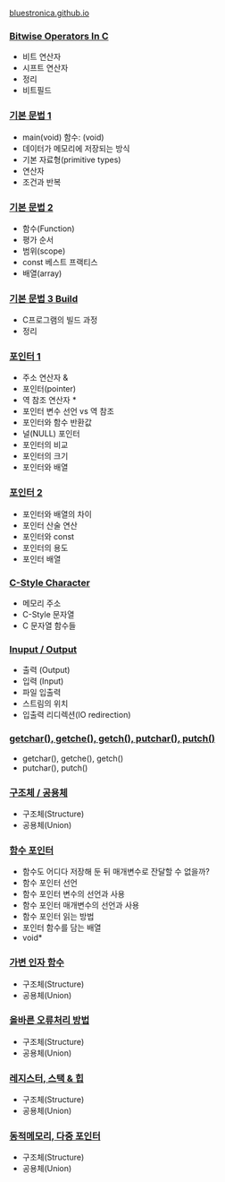 [bluestronica.github.io](https://bluestronica.github.io/)

### [Bitwise Operators In C](https://github.com/bluestronica/bluestronica.github.io/blob/main/C/Bitwise_Operators_In_C.md)
- 비트 연산자
- 시프트 연산자
- 정리
- 비트필드

### [기본 문법 1](https://github.com/bluestronica/bluestronica.github.io/blob/main/C/Basic.md)
- main(void) 함수: (void)
- 데이터가 메모리에 저장되는 방식
- 기본 자료형(primitive types)
- 연산자
- 조건과 반복

### [기본 문법 2](https://github.com/bluestronica/bluestronica.github.io/blob/main/C/Function.md)
- 함수(Function)
- 평가 순서
- 범위(scope)
- const 베스트 프랙티스
- 배열(array)

### [기본 문법 3 Build](https://github.com/bluestronica/bluestronica.github.io/blob/main/C/Build.md)
- C프로그램의 빌드 과정
- 정리

### [포인터 1](https://github.com/bluestronica/bluestronica.github.io/blob/main/C/Pointer1.md)
- 주소 연산자 &
- 포인터(pointer)
- 역 참조 연산자 *
- 포인터 변수 선언 vs 역 참조
- 포인터와 함수 반환값
- 널(NULL) 포인터
- 포인터의 비교
- 포인터의 크기
- 포인터와 배열

### [포인터 2](https://github.com/bluestronica/bluestronica.github.io/blob/main/C/Pointer2.md)
- 포인터와 배열의 차이
- 포인터 산술 연산
- 포인터와 const
- 포인터의 용도
- 포인터 배열

### [C-Style Character](https://github.com/bluestronica/bluestronica.github.io/blob/main/C/C_Style_Character.md)
- 메모리 주소
- C-Style 문자열
- C 문자열 함수들


### [Inuput / Output](https://github.com/bluestronica/bluestronica.github.io/blob/main/C/Input_Output.md)
- 출력 (Output)
- 입력 (Input)
- 파일 입출력
- 스트림의 위치
- 입출력 리디렉션(IO redirection)

### [getchar(), getche(), getch(), putchar(), putch()](https://github.com/bluestronica/bluestronica.github.io/blob/main/C/getchar_getche_getch.md)
- getchar(), getche(), getch()
- putchar(), putch()

### [구조체 / 공용체](https://github.com/bluestronica/bluestronica.github.io/blob/main/C/Structure_Union.md)
- 구조체(Structure)
- 공용체(Union)

### [함수 포인터](https://github.com/bluestronica/bluestronica.github.io/blob/main/C/Function_Pointer.md)
- 함수도 어디다 저장해 둔 뒤 매개변수로 잔달할 수 없을까?
- 함수 포인터 선언
- 함수 포인터 변수의 선언과 사용
- 함수 포인터 매개변수의 선언과 사용
- 함수 포인터 읽는 방법
- 포인터 함수를 담는 배열
- void*

### [가변 인자 함수](https://github.com/bluestronica/bluestronica.github.io/blob/main/C/Variadic_Function.md)
- 구조체(Structure)
- 공용체(Union)

### [올바른 오류처리 방법](https://github.com/bluestronica/bluestronica.github.io/blob/main/C/Error_Handling.md)
- 구조체(Structure)
- 공용체(Union)

### [레지스터, 스택 & 힙](https://github.com/bluestronica/bluestronica.github.io/blob/main/C/Memory.md)
- 구조체(Structure)
- 공용체(Union)

### [동적메모리, 다중 포인터](https://github.com/bluestronica/bluestronica.github.io/blob/main/C/Memory2.md)
- 구조체(Structure)
- 공용체(Union)


